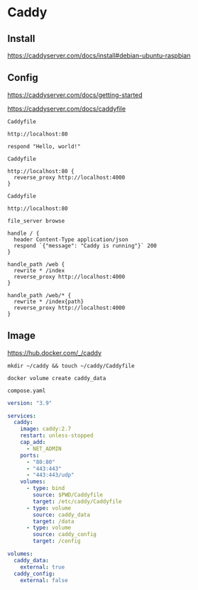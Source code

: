# Caddy

## Install

https://caddyserver.com/docs/install#debian-ubuntu-raspbian

## Config

https://caddyserver.com/docs/getting-started

https://caddyserver.com/docs/caddyfile

`Caddyfile`
```
http://localhost:80

respond "Hello, world!"
```

`Caddyfile`
```
http://localhost:80 {
  reverse_proxy http://localhost:4000
}
```

`Caddyfile`
```
http://localhost:80

file_server browse

handle / {
  header Content-Type application/json
  respond `{"message": "Caddy is running"}` 200
}

handle_path /web {
  rewrite * /index
  reverse_proxy http://localhost:4000
}

handle_path /web/* {
  rewrite * /index{path}
  reverse_proxy http://localhost:4000
}
```

## Image

https://hub.docker.com/_/caddy

```shell
mkdir ~/caddy && touch ~/caddy/Caddyfile
```

```shel
docker volume create caddy_data
```

`compose.yaml`
```yaml
version: "3.9"

services:
  caddy:
    image: caddy:2.7
    restart: unless-stopped
    cap_add:
      - NET_ADMIN
    ports:
      - "80:80"
      - "443:443"
      - "443:443/udp"
    volumes:
      - type: bind
        source: $PWD/Caddyfile
        target: /etc/caddy/Caddyfile
      - type: volume
        source: caddy_data
        target: /data
      - type: volume
        source: caddy_config
        target: /config

volumes:
  caddy_data:
    external: true
  caddy_config:
    external: false
```
